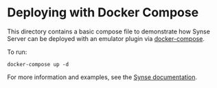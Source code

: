 # Deploying with Docker Compose

This directory contains a basic compose file to demonstrate how Synse Server can be
deployed with an emulator plugin via [docker-compose][docker-compose].

To run:

```
docker-compose up -d
```

For more information and examples, see the [Synse documentation][synse-docs].


[docker-compose]: https://docs.docker.com/compose/install/
[synse-docs]: https://synse.readthedocs.io/en/latest/
